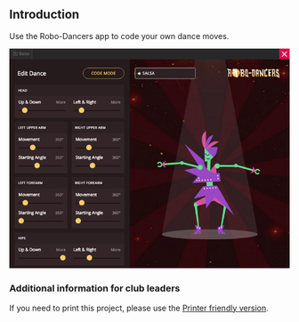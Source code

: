 ## Introduction

Use the Robo-Dancers app to code your own dance moves.

![screenshot](images/robo-final.png)

### Additional information for club leaders

If you need to print this project, please use the [Printer friendly version](https://projects.raspberrypi.org/en/projects/robo-dancers/print).


